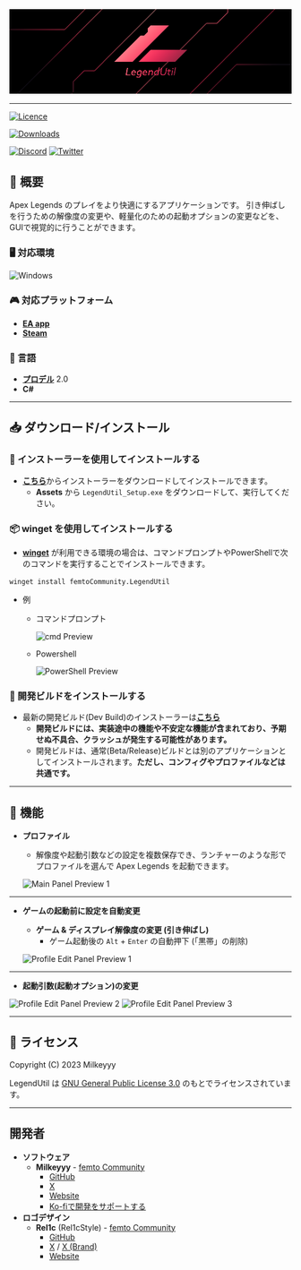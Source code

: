 <div align="center">
<img src="https://github.com/femtoCommunity/LegendUtil/blob/main/Resources/Logo/LegendUtil_Banner_WithoutText.png?raw=true" alt="LegendUtil Banner" title="LegendUtil">
</div>

---


[![Licence](https://img.shields.io/github/license/femtoCommunity/LegendUtil?style=for-the-badge)](#-ライセンス)

[![Downloads](https://img.shields.io/github/downloads/femtoCommunity/LegendUtil/total?style=for-the-badge)](https://github.com/femtoCommunity/LegendUtil/releases)

[![Discord](https://img.shields.io/badge/Discord-%235865F2.svg?style=for-the-badge&logo=discord&logoColor=white)](https://discord.gg/Y5FrzPft3M)
[![Twitter](https://img.shields.io/badge/Twitter-%231DA1F2.svg?style=for-the-badge&logo=Twitter&logoColor=white)](https://twitter.com/Milkeyyy_53)

## 📃 概要
Apex Legends のプレイをより快適にするアプリケーションです。
引き伸ばしを行うための解像度の変更や、軽量化のための起動オプションの変更などを、GUIで視覚的に行うことができます。

### 🖥️ 対応環境
![Windows](https://img.shields.io/badge/Windows-0078D6?style=for-the-badge&logo=windows&logoColor=white)

### 🎮 対応プラットフォーム
- [**EA app**](https://www.ea.com/ja-jp/ea-app)
- [**Steam**](https://store.steampowered.com)

### 📝 言語
- [**プロデル**](https://produ.irelang.jp/) 2.0
- **C#**

---

## 📥 ダウンロード/インストール

### 📁 インストーラーを使用してインストールする
- [**こちら**](https://github.com/femtoCommunity/LegendUtil/releases)からインストーラーをダウンロードしてインストールできます。
  - **Assets** から `LegendUtil_Setup.exe` をダウンロードして、実行してください。

### 📦 winget を使用してインストールする
- [**winget**](https://learn.microsoft.com/ja-jp/windows/package-manager/winget/) が利用できる環境の場合は、コマンドプロンプトやPowerShellで次のコマンドを実行することでインストールできます。
```
winget install femtoCommunity.LegendUtil
```

- 例
  - コマンドプロンプト

    ![cmd Preview](https://user-images.githubusercontent.com/59532514/223331635-8ebdbc30-e658-4776-8709-eee5d1cd8a61.png)

  - Powershell

    ![PowerShell Preview](https://user-images.githubusercontent.com/59532514/223331108-f1b908cb-8399-4117-89f4-ea2a155dae61.png)

### 💊 開発ビルドをインストールする
- 最新の開発ビルド(Dev Build)のインストーラーは[**こちら**](https://github.com/femtoCommunity/LegendUtil/tree/releases/dev/Pack)
  - **開発ビルドには、実装途中の機能や不安定な機能が含まれており、予期せぬ不具合、クラッシュが発生する可能性があります。**
  - 開発ビルドは、通常(Beta/Release)ビルドとは別のアプリケーションとしてインストールされます。**ただし、コンフィグやプロファイルなどは共通です。**

---

## 🔧 機能
- **プロファイル**
  - 解像度や起動引数などの設定を複数保存でき、ランチャーのような形でプロファイルを選んで Apex Legends を起動できます。
   
  ![Main Panel Preview 1](https://user-images.githubusercontent.com/59532514/231395446-0f396f23-6fba-4e77-8697-bbb00fbe39cb.png)

---

- **ゲームの起動前に設定を自動変更**
  - **ゲーム & ディスプレイ解像度の変更 (引き伸ばし)**
    - ゲーム起動後の `Alt` + `Enter` の自動押下 (「黒帯」の削除)
  
  ![Profile Edit Panel Preview 1](https://user-images.githubusercontent.com/59532514/231396035-fd619e60-fa1e-41bf-8fab-81eb88a6964f.png)

---

  - **起動引数(起動オプション)の変更**
   
  ![Profile Edit Panel Preview 2](https://user-images.githubusercontent.com/59532514/231396331-3083964b-8d3c-4250-ab26-7478174d9400.png)
  ![Profile Edit Panel Preview 3](https://user-images.githubusercontent.com/59532514/231396502-f41b2c2e-68c5-419d-88ba-ed4c6bb6b733.png)

---

## 📒 ライセンス
Copyright (C) 2023 Milkeyyy

LegendUtil は [GNU General Public License 3.0](https://opensource.org/license/gpl-3-0/) のもとでライセンスされています。

---

## 開発者
- **ソフトウェア**
  - **Milkeyyy** - [femto Community](https://femtocommunity.com/)
    - [GitHub](https://github.com/Milkeyyy)
    - [X](https://x.com/Milkeyyy_53)
    - [Website](https://milkeyyy.com/)
    - [Ko-fiで開発をサポートする](https://ko-fi.com/milkeyyy)
- **ロゴデザイン**
  - **Rel1c** (Rel1cStyle) - [femto Community](https://femtocommunity.com/)
    - [GitHub](https://github.com/Rel1c393)
    - [X](https://x.com/Apex_tyaneko) / [X (Brand)](https://x.com/Rel1cStyle)
    - [Website](https://rel1c.work/)
